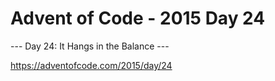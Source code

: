 # Advent of Code - 2015 Day 24

--- Day 24: It Hangs in the Balance ---

https://adventofcode.com/2015/day/24
